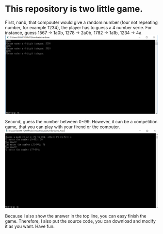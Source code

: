 # This repository is two little game.
First, nanb, that compouter would give a random number (four not repeating number, for example 1234), the player has to guess a 4 number serie. For instance, guess 1567 → 1a0b, 1278 → 2a0b, 1782 → 1a1b, 1234 → 4a. 
![alt tag](https://github.com/TommyHuang821/C-Little-Game/blob/master/nanb.png)

Second, guess the number between 0~99.
However, it can be a competition game, that you can play with your firend or the computer.
![alt tag](https://github.com/TommyHuang821/C-Little-Game/blob/master/GuessNumber.png)

Because I also show the answer in the top line, you can easy finish the game.
Therefore, I also put the source code, you can download and modify it as you want.
Have fun.
